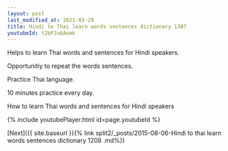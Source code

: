 ```yaml
---
layout: post
last_modified_at: 2021-03-29
title: Hindi to Thai learn words sentences dictionary 1307 
youtubeId: t2bPJu6Axmk
---
```

 
 
Helps to learn Thai words and sentences for Hindi speakers.

Opportunitiy to repeat the words sentences. 

Practice Thai language. 
 
10 minutes practice every day. 
 
How to learn Thai words and sentences for Hindi speakers 
 
{% include youtubePlayer.html id=page.youtubeId %}
 
 
[Next]({{ site.baseurl }}{% link  split2/_posts/2015-08-06-Hindi to thai learn words sentences dictionary 1208 .md%})
 
